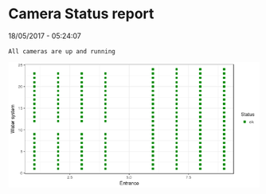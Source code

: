 Camera Status report
================
18/05/2017 - 05:24:07

    All cameras are up and running

![](camreport_files/figure-markdown_github/unnamed-chunk-2-1.png)
